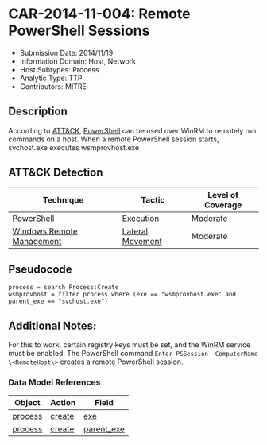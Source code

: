 # CAR-2014-11-004: Remote PowerShell Sessions
- Submission Date: 2014/11/19
- Information Domain: Host, Network
- Host Subtypes: Process
- Analytic Type: TTP
- Contributors: MITRE

## Description
According to [ATT&CK](https://attack.mitre.org/), [PowerShell](https://attack.mitre.org/techniques/T1086/) can be used over WinRM to remotely run commands on a host. When a remote PowerShell session starts, svchost.exe executes wsmprovhost.exe

## ATT&CK Detection

|Technique |Tactic |Level of Coverage |
|---|---|---|
|[PowerShell](https://attack.mitre.org/techniques/T1086/)|[Execution](https://attack.mitre.org/tactics/TA0002)|Moderate|
|[Windows Remote Management](https://attack.mitre.org/techniques/T1028/)|[Lateral Movement](https://attack.mitre.org/tactics/TA0008)|Moderate|

## Pseudocode
```
process = search Process:Create
wsmprovhost = filter process where (exe == "wsmprovhost.exe" and parent_exe == "svchost.exe")
```

## Additional Notes: 

For this to work, certain registry keys must be set, and the WinRM service must be enabled. The PowerShell command `Enter-PSSession -ComputerName \<RemoteHost\>` creates a remote PowerShell session.


### Data Model References
|Object|Action|Field|
|---|---|---|
| [process](../data_model/process.md) | [create](../data_model/process.md#create) | [exe](../data_model/process.md#exe) |
| [process](../data_model/process.md) | [create](../data_model/process.md#create) | [parent_exe](../data_model/process.md#parent_exe) |